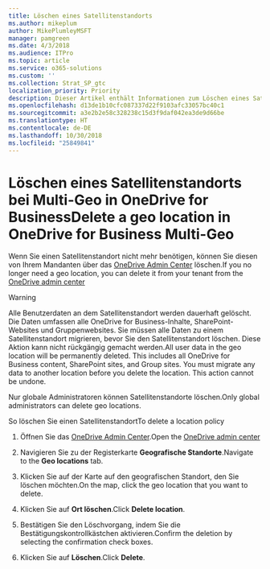 ```yaml
---
title: Löschen eines Satellitenstandorts
ms.author: mikeplum
author: MikePlumleyMSFT
manager: pamgreen
ms.date: 4/3/2018
ms.audience: ITPro
ms.topic: article
ms.service: o365-solutions
ms.custom: ''
ms.collection: Strat_SP_gtc
localization_priority: Priority
description: Dieser Artikel enthält Informationen zum Löschen eines Satellitenstandorts bei Multi-Geo in OneDrive for Business.
ms.openlocfilehash: d13de1b10cfc087337d22f9103afc33057bc40c1
ms.sourcegitcommit: a3e2b2e58c328238c15d3f9daf042ea3de9d66be
ms.translationtype: HT
ms.contentlocale: de-DE
ms.lasthandoff: 10/30/2018
ms.locfileid: "25849841"
---
```

# <a name="delete-a-satellite-location-in-onedrive-for-business-multi-geo"></a><span data-ttu-id="921f5-103">Löschen eines Satellitenstandorts bei Multi-Geo in OneDrive for Business</span><span class="sxs-lookup"><span data-stu-id="921f5-103">Delete a geo location in OneDrive for Business Multi-Geo</span></span>

<span data-ttu-id="921f5-104">Wenn Sie einen Satellitenstandort nicht mehr benötigen, können Sie diesen von Ihrem Mandanten über das [OneDrive Admin Center](https://admin.onedrive.com) löschen.</span><span class="sxs-lookup"><span data-stu-id="921f5-104">If you no longer need a geo location, you can delete it from your tenant from the [OneDrive admin center](https://admin.onedrive.com)</span></span>

> [!WARNING]
> <span data-ttu-id="921f5-p101">Alle Benutzerdaten an dem Satellitenstandort werden dauerhaft gelöscht. Die Daten umfassen alle OneDrive for Business-Inhalte, SharePoint-Websites und Gruppenwebsites. Sie müssen alle Daten zu einem Satellitenstandort migrieren, bevor Sie den Satellitenstandort löschen. Diese Aktion kann nicht rückgängig gemacht werden.</span><span class="sxs-lookup"><span data-stu-id="921f5-p101">All user data in the geo location will be permanently deleted. This includes all OneDrive for Business content, SharePoint sites, and Group sites. You must migrate any data to another location before you delete the location. This action cannot be undone.</span></span>

<span data-ttu-id="921f5-109">Nur globale Administratoren können Satellitenstandorte löschen.</span><span class="sxs-lookup"><span data-stu-id="921f5-109">Only global administrators can delete geo locations.</span></span>

<span data-ttu-id="921f5-110">So löschen Sie einen Satellitenstandort</span><span class="sxs-lookup"><span data-stu-id="921f5-110">To delete a location policy</span></span>

1. <span data-ttu-id="921f5-111">Öffnen Sie das [OneDrive Admin Center](https://admin.onedrive.com).</span><span class="sxs-lookup"><span data-stu-id="921f5-111">Open the [OneDrive admin center](https://admin.onedrive.com)</span></span>

2. <span data-ttu-id="921f5-112">Navigieren Sie zu der Registerkarte **Geografische Standorte**.</span><span class="sxs-lookup"><span data-stu-id="921f5-112">Navigate to the **Geo locations** tab.</span></span>

3. <span data-ttu-id="921f5-113">Klicken Sie auf der Karte auf den geografischen Standort, den Sie löschen möchten.</span><span class="sxs-lookup"><span data-stu-id="921f5-113">On the map, click the geo location that you want to delete.</span></span>

4. <span data-ttu-id="921f5-114">Klicken Sie auf **Ort löschen**.</span><span class="sxs-lookup"><span data-stu-id="921f5-114">Click **Delete location**.</span></span>

5. <span data-ttu-id="921f5-115">Bestätigen Sie den Löschvorgang, indem Sie die Bestätigungskontrollkästchen aktivieren.</span><span class="sxs-lookup"><span data-stu-id="921f5-115">Confirm the deletion by selecting the confirmation check boxes.</span></span>

6. <span data-ttu-id="921f5-116">Klicken Sie auf **Löschen**.</span><span class="sxs-lookup"><span data-stu-id="921f5-116">Click **Delete**.</span></span>




